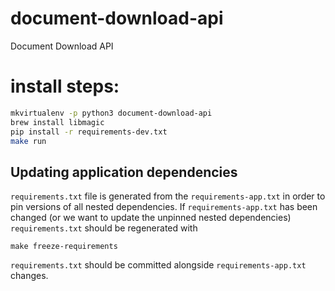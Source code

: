 # document-download-api
Document Download API


# install steps:

```bash
mkvirtualenv -p python3 document-download-api
brew install libmagic
pip install -r requirements-dev.txt
make run
```

## Updating application dependencies

`requirements.txt` file is generated from the `requirements-app.txt` in order to pin
versions of all nested dependencies. If `requirements-app.txt` has been changed (or
we want to update the unpinned nested dependencies) `requirements.txt` should be
regenerated with

```
make freeze-requirements
```

`requirements.txt` should be committed alongside `requirements-app.txt` changes.
